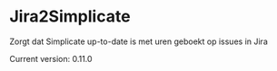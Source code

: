 # Jira2Simplicate

Zorgt dat Simplicate up-to-date is met uren geboekt op issues in Jira

Current version: 0.11.0
